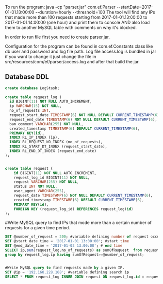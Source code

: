 To run the program:
java -cp "parser.jar" com.ef.Parser --startDate=2017-01-01.13:00:00 --duration=hourly --threshold=100
The tool will find any IPs that made more than 100 requests starting from 2017-01-01.13:00:00 to 2017-01-01.14:00:00 (one hour) and print them to console AND also load them to another MySQL table with comments on why it's blocked.

In order to run file first you need to create parser.jar.
	
Configuration for the program can be found in com.ef.Constants class like db user and password and log file path.
Log file access.log is bundled in jar if you want to change it just change the file in src/resources/com/ef/parser/access.log 
and after that build the jar.

Database DDL
------------
```sql
create database LogStash;
    
create table request_log (
  id BIGINT(11) NOT NULL AUTO_INCREMENT,
  ip VARCHAR(15) NOT NULL,
  no_of_requests INT,
  request_start_date TIMESTAMP(6) NOT NULL DEFAULT CURRENT_TIMESTAMP(6),
  request_end_date TIMESTAMP(6) NOT NULL DEFAULT CURRENT_TIMESTAMP(6),
  ban_comment VARCHAR(255) NOT NULL,
  created_timestamp TIMESTAMP(6) DEFAULT CURRENT_TIMESTAMP(6),
  PRIMARY KEY(id),
  INDEX RL_IP_INDEX (ip),
  INDEX RL_REQUEST_NO_INDEX (no_of_requests),
  INDEX RL_START_DT_INDEX (request_start_date),
  INDEX RL_END_DT_INDEX (request_end_date)
);


create table request (
    id BIGINT(11) NOT NULL AUTO_INCREMENT,
    request_log_id BIGINT(11) NOT NULL,
    request VARCHAR(255) NOT NULL,
    status INT NOT NULL,
    user_agent VARCHAR(255),
    request_date TIMESTAMP(6) NOT NULL DEFAULT CURRENT_TIMESTAMP(6),
    created_timestamp TIMESTAMP(6) DEFAULT CURRENT_TIMESTAMP(6),
    PRIMARY KEY(id),
    FOREIGN KEY (request_log_id) REFERENCES request_log(id)
);
```
#Write MySQL query to find IPs that mode more than a certain number of requests for a given time period.
```sql
SET @number_of_request = 200; #variable defining number of request occurrence
SET @start_date_time = '2017-01-01 13:00:00'; #start time
SET @end_date_time = '2017-01-02 13:00:00'; # end time
SELECT ip,sum(request_log.no_of_requests) as sumOfRequest  from request_log WHERE request_start_date >= @start_date_time AND request_end_date < @end_date_time
group by request_log.ip having sumOfRequest>=@number_of_request;


#Write MySQL query to find requests made by a given IP.
SET @ip = '192.168.228.188'; #variable defining search ip
SELECT * FROM request_log INNER JOIN request ON request_log.id = request.request_log_id WHERE request_log.ip = @ip;
```
